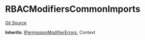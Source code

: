# RBACModifiersCommonImports
[Git Source](https://github.com/thrackle-io/tron/blob/263e499d66345014a4fa5059735434da59124980/src/client/token/handler/common/RBACModifiersCommonImports.sol)

**Inherits:**
[IPermissionModifierErrors](/src/common/IErrors.sol/interface.IPermissionModifierErrors.md), Context


